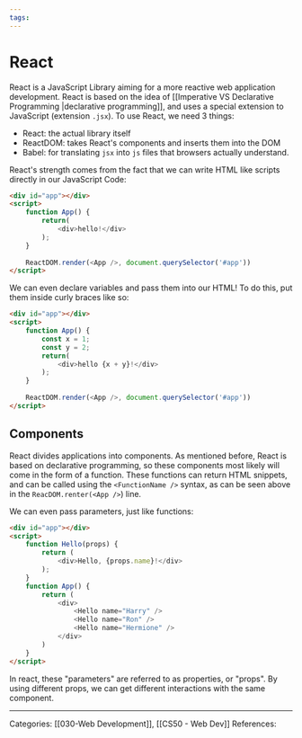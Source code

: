 ```yaml
---
tags:
---
```

# React
React is a JavaScript Library aiming for a more reactive web application development. React is based on the idea of [[Imperative VS Declarative Programming |declarative programming]], and uses a special extension to JavaScript (extension `.jsx`). To use React, we need 3 things:
- React: the actual library itself
- ReactDOM: takes React's components and inserts them into the DOM
- Babel: for translating `jsx` into `js` files that browsers actually understand.

React's strength comes from the fact that we can write HTML like scripts directly in our JavaScript Code:
```html
<div id="app"></div>
<script>
	function App() {
		return(
			<div>hello!</div>
		);
	}
	
	ReactDOM.render(<App />, document.querySelector('#app'))
</script>
```
We can even declare variables and pass them into our HTML! To do this, put them inside curly braces like so:
```html
<div id="app"></div>
<script>
	function App() {
		const x = 1;
		const y = 2;
		return(
			<div>hello {x + y}!</div>
		);
	}
	
	ReactDOM.render(<App />, document.querySelector('#app'))
</script>
```

## Components
React divides applications into components. As mentioned before, React is based on declarative programming, so these components most likely will come in the form of a function. These functions can return HTML snippets, and can be called using the `<FunctionName />` syntax, as can be seen above in the `ReacDOM.renter(<App />`) line.

We can even pass parameters, just like functions:
```html
<div id="app"></div>
<script>
	function Hello(props) {
		return (
			<div>Hello, {props.name}!</div>
		);
	}
	function App() {
		return (
			<div>
				<Hello name="Harry" />
				<Hello name="Ron" />
				<Hello name="Hermione" />
			</div>
		)
	}
</script>
```
In react, these "parameters" are referred to as properties, or "props". By using different props, we can get different interactions with the same component.


---
Categories: [[030-Web Development]], [[CS50 - Web Dev]]
References:
